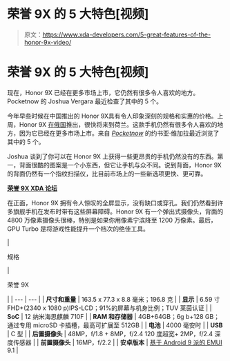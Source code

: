 # 荣誉 9X 的 5 大特色[视频]

> 原文：<https://www.xda-developers.com/5-great-features-of-the-honor-9x-video/>

# 荣誉 9X 的 5 大特色[视频]

现在，Honor 9X 已经在更多市场上市，它仍然有很多令人喜欢的地方。Pocketnow 的 Joshua Vergara 最近检查了其中的 5 个。

今年早些时候在中国推出的 Honor 9X具有令人印象深刻的规格和实惠的价格。上周，Honor 9X [在俄国](https://www.xda-developers.com/honor-9x-smartphone-launches-russia-coming-soon-netherlands/)推出，很快将来到荷兰。这款手机仍然有很多令人喜欢的地方，因为它已经在更多市场上市。来自 [*Pocketnow*](http://pocketnow.com) 的约书亚·维加拉最近浏览了其中的 5 个。

Joshua 谈到了你可以在 Honor 9X 上获得一些更昂贵的手机仍然没有的东西。第一，背面很酷的图案是一个小东西，但它让手机与众不同。说到背面，Honor 9X 的背面仍然有一个指纹扫描仪，比目前市场上的一些新选项更快、更可靠。

[**荣誉 9X XDA 论坛**](https://forum.xda-developers.com/honor-9x)

在正面，Honor 9X 拥有令人惊叹的全屏显示，没有缺口或穿孔。我们仍然看到许多旗舰手机在发布时带有这些屏幕障碍。Honor 9X 有一个弹出式摄像头，背面的 4800 万像素摄像头很棒，特别是如果你用像素宁滨降至 1200 万像素。最后，GPU Turbo 是将游戏性能提升一个档次的绝佳工具。

| 

规格

 | 

荣誉 9X

 |
| --- | --- |
| **尺寸和重量** | 163.5 x 77.3 x 8.8 毫米；196.8 克 |
| **显示** | 6.59 寸 FHD+(2340 x 1080 p)IPS-LCD；91%的屏幕与机身比例；TUV 莱茵认证 |
| **SoC** | 12 纳米海思麒麟 710F |
| **RAM 和存储器** | 4GB+64GB；6g b+128 GB；通过专用 microSD 卡插槽，最高可扩展至 512GB |
| **电池** | 4000 毫安时 |
| **USB** | C 型 |
| **后置摄像头** | 48MP，f/1.8 + 8MP，f/2.4 120 度超宽+ 2MP，f/2.4 深度传感器 |
| **前置摄像头** | 16MP，f/2.2 |
| **安卓版本** | [基于 Android 9 派的 EMUI](https://www.xda-developers.com/tag/emui/) 9.1 |